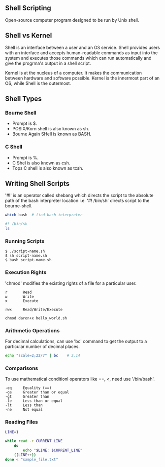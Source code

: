 ## Shell Scripting

Open-source computer program designed to be run by Unix shell.

## Shell vs Kernel

Shell is an interface between a user and an OS service. Shell provides users with an interface and accepts human-readable commands as input into the system and executes those commands which can run automatically and give the progrma's output in a shell script.

Kernel is at the nucleus of a computer. It makes the communication between hardware and software possible. Kernel is the innermost part of an OS, while Shell is the outermost.

## Shell Types

### Bourne Shell

- Prompt is $.
- POSIX/Korn shell is also known as sh.
- Bourne Again SHell is known as BASH.

### C Shell

- Prompt is %.
- C Shel is also known as csh.
- Tops C shell is also known as tcsh.

## Writing Shell Scripts

'#!' is an operator called shebang which directs the script to the absolute path of the bash interpreter location i.e. '#! /bin/sh' directs script to the bourne-shell.

```sh
which bash  # find bash interpreter

#! /bin/sh
ls
```

### Running Scripts

```console
$ ./script-name.sh
$ sh script-name.sh
$ bash script-name.sh
```

### Execution Rights

'chmod' modifies the existing rights of a file for a particular user.

```
r       Read
w       Write
x       Execute

rwx     Read/Write/Execute
```

```console
chmod daron+x hello_world.sh
```

### Arithmetic Operations

For decimal calculations, can use 'bc' command to get the output to a particular number of decimal places.

```sh
echo "scale=2;22/7" | bc    # 3.14
```

### Comparisons

To use mathematical conditionl operators like ==, <, need use '/bin/bash'.

```
-eq     Equality (==)
-ge     Greater than or equal
-gt     Greater than
-le     Less than or equal
-lt     Less than
-ne     Not equal
```

### Reading Files

```sh
LINE=1

while read -r CURRENT_LINE
	do
		echo "$LINE: $CURRENT_LINE"
    ((LINE++))
done < "sample_file.txt"
```
